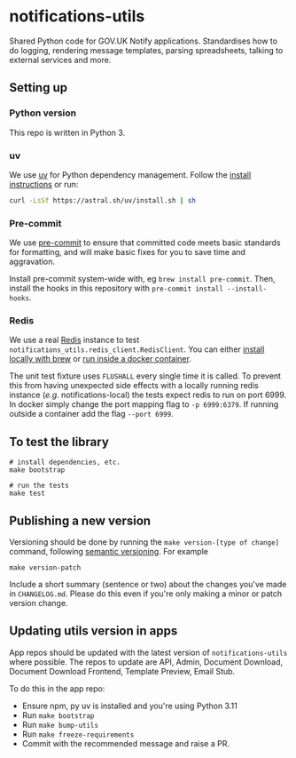 # notifications-utils

Shared Python code for GOV.UK Notify applications. Standardises how to do logging, rendering message templates, parsing spreadsheets, talking to external services and more.

## Setting up

### Python version

This repo is written in Python 3.

### uv

We use [uv](https://github.com/astral-sh/uv) for Python dependency management. Follow the [install instructions](https://github.com/astral-sh/uv?tab=readme-ov-file#installation) or run:

```bash
curl -LsSf https://astral.sh/uv/install.sh | sh
```

### Pre-commit

We use [pre-commit](https://pre-commit.com/) to ensure that committed code meets basic standards for formatting, and will make basic fixes for you to save time and aggravation.

Install pre-commit system-wide with, eg `brew install pre-commit`. Then, install the hooks in this repository with `pre-commit install --install-hooks`.

### Redis

We use a real [Redis](https://redis.io/) instance to test `notifications_utils.redis_client.RedisClient`. You can either [install locally with brew](https://redis.io/docs/latest/operate/oss_and_stack/install/archive/install-redis/install-redis-on-mac-os/) or [run inside a docker container](https://hub.docker.com/_/redis).

The unit test fixture uses `FLUSHALL` every single time it is called. To prevent this from having unexpected side effects with a locally running redis instance (*e.g.* notifications-local) the tests expect redis to run on port 6999. In docker simply change the port mapping flag to `-p 6999:6379`. If running outside a container add the flag `--port 6999`.

## To test the library

```
# install dependencies, etc.
make bootstrap

# run the tests
make test
```

## Publishing a new version

Versioning should be done by running the `make version-[type of change]` command, following [semantic versioning](https://semver.org/). For example

```
make version-patch
```

Include a short summary (sentence or two) about the changes you've made in `CHANGELOG.md`. Please do this even if you're only making a minor or patch version change.


## Updating utils version in apps
App repos should be updated with the latest version of `notifications-utils` where possible. The repos to update are API, Admin, Document Download, Document Download Frontend, Template Preview, Email Stub.

To do this in the app repo: 
- Ensure npm, py uv is installed and you're using Python 3.11
- Run `make bootstrap`
- Run `make bump-utils`
- Run `make freeze-requirements`
- Commit with the recommended message and raise a PR. 